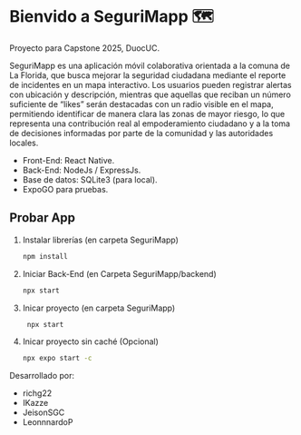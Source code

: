 # Bienvido a SeguriMapp 🗺

Proyecto para Capstone 2025, DuocUC.

SeguriMapp es una aplicación móvil colaborativa orientada a la comuna de La Florida, que busca mejorar la seguridad ciudadana mediante el reporte de incidentes en un mapa interactivo. Los usuarios pueden registrar alertas con ubicación y descripción, mientras que aquellas que reciban un número suficiente de “likes” serán destacadas con un radio visible en el mapa, permitiendo identificar de manera clara las zonas de mayor riesgo, lo que representa una contribución real al empoderamiento ciudadano y a la toma de decisiones informadas por parte de la comunidad y las autoridades locales.

- Front-End: React Native.
- Back-End: NodeJs / ExpressJs.
- Base de datos: SQLite3 (para local).
- ExpoGO para pruebas.

## Probar App

1. Instalar librerías (en carpeta SeguriMapp)

   ```bash
   npm install
   ```

2. Iniciar Back-End (en Carpeta SeguriMapp/backend)

   ```bash
   npx start
   ```
3. Inicar proyecto (en carpeta SeguriMapp)

     ```bash
      npx start
      ```

4. Inicar proyecto sin caché (Opcional)
    ```bash
   npx expo start -c
   ```

Desarrollado por:

- richg22
- IKazze
- JeisonSGC
- LeonnnardoP
